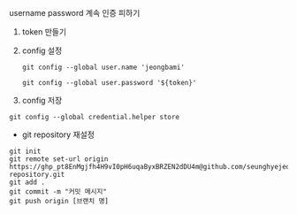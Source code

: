 username password 계속 인증 피하기



1. token 만들기

2. config 설정 

   `git config --global user.name 'jeongbami'`

   `git config --global user.password '${token}'`

3.  config 저장

   `git config --global credential.helper store`

- git repository 재설정
```
git init
git remote set-url origin https://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@github.com/seunghyejeong/gitops-repository.git
git add .
git commit -m "커밋 메시지"
git push origin [브랜치 명]
```
